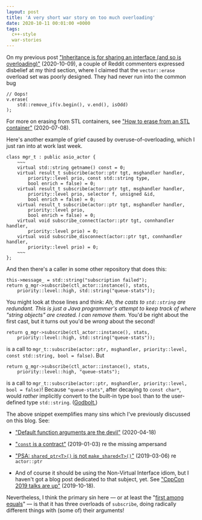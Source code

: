 ```yaml
---
layout: post
title: 'A very short war story on too much overloading'
date: 2020-10-11 00:01:00 +0000
tags:
  c++-style
  war-stories
---
```


On my previous post
["Inheritance is for sharing an interface (and so is overloading)"](/blog/2020/10/09/when-to-derive-and-overload/) (2020-10-09),
a couple of Reddit commenters expressed disbelief at my third section, where I claimed that the
`vector::erase` overload set was poorly designed. They had never run into the common bug

    // Oops!
    v.erase(
        std::remove_if(v.begin(), v.end(), isOdd)
    );

For more on erasing from STL containers, see ["How to erase from an STL container"](/blog/2020/07/08/erase-if/) (2020-07-08).

Here's another example of grief caused by overuse-of-overloading, which I just ran into at work last week.

    class mgr_t : public asio_actor {
        ~~~
        virtual std::string getname() const = 0;
        virtual result_t subscribe(actor::ptr tgt, msghandler handler,
            priority::level prio, const std::string type,
            bool enrich = false) = 0;
        virtual result_t subscribe(actor::ptr tgt, msghandler handler,
            priority::level prio, selector f, unsigned &id,
            bool enrich = false) = 0;
        virtual result_t subscribe(actor::ptr tgt, msghandler handler,
            priority::level prio,
            bool enrich = false) = 0;
        virtual void subscribe_connect(actor::ptr tgt, connhandler handler,
            priority::level prio) = 0;
        virtual void subscribe_disconnect(actor::ptr tgt, connhandler handler,
            priority::level prio) = 0;
        ~~~
    };

And then there's a caller in some other repository that does this:

    this->message_ = std::string("subscription failed");
    return g_mgr->subscribe(ctl_actor::instance(), stats,
        priority::level::high, std::string("queue-stats"));

You might look at those lines and think: _Ah, the casts to `std::string` are redundant. This is just
a Java programmer's attempt to keep track of where "string objects" are created. I can remove them._
You'd be right about the first cast, but it turns out you'd be _wrong_ about the second!

    return g_mgr->subscribe(ctl_actor::instance(), stats,
        priority::level::high, std::string("queue-stats"));

is a call to `mgr_t::subscribe(actor::ptr, msghandler, priority::level, const std::string, bool = false)`. But

    return g_mgr->subscribe(ctl_actor::instance(), stats,
        priority::level::high, "queue-stats");

is a call to `mgr_t::subscribe(actor::ptr, msghandler, priority::level, bool = false)`!
Because `"queue-stats"`, after decaying to `const char*`, would _rather_ implicitly convert
to the built-in type `bool` than to the user-defined type `std::string`. ([Godbolt.](https://godbolt.org/z/Txns3q))

The above snippet exemplifies many sins which I've previously discussed on this blog. See:

* ["Default function arguments are the devil"](/blog/2020/04/18/default-function-arguments-are-the-devil/) (2020-04-18)

* ["`const` is a contract"](/blog/2019/01/03/const-is-a-contract/) (2019-01-03) re the missing ampersand

* ["PSA: `shared_ptr<T>()` is not `make_shared<T>()`"](/blog/2019/03/06/shared-ptr-vs-make-shared-pitfall/) (2019-03-06) re `actor::ptr`

* And of course it should be using the Non-Virtual Interface idiom, but I haven't got a blog post
    dedicated to that subject, yet. See
    ["CppCon 2019 talks are up"](/blog/2019/10/18/quotable-cppcon-talks/#jon-kalb-back-to-basics-object-o) (2019-10-18).

Nevertheless, I think the primary sin here — or at least the "[first among equals](https://en.wikipedia.org/wiki/Primus_inter_pares)"
— is that it has three overloads of `subscribe`, doing radically different things with (some of) their arguments!
